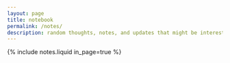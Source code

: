 ```yaml
---
layout: page
title: notebook
permalink: /notes/
description: random thoughts, notes, and updates that might be interesting
---
```


{% include notes.liquid in_page=true %}
